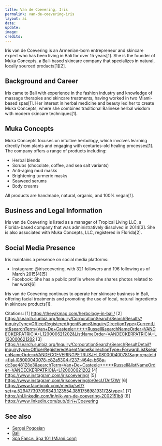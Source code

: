 ```yaml
---
title: Van de Coevering, Iris
permalink: van-de-coevering-iris
layout: ai
date:
update:
image:
credits:
---
```


Iris van de Coevering is an Armenian-born entrepreneur and skincare expert who has been living in Bali for over 15 years[1]. She is the founder of Muka Concepts, a Bali-based skincare company that specializes in natural, locally sourced products[1][2].

## Background and Career

Iris came to Bali with experience in the fashion industry and knowledge of massage therapies and skincare treatments, having worked in two Miami-based spas[1]. Her interest in herbal medicine and beauty led her to create Muka Concepts, where she combines traditional Balinese herbal wisdom with modern skincare techniques[1].

## Muka Concepts

Muka Concepts focuses on intuitive herbology, which involves learning directly from plants and engaging with centuries-old healing processes[1]. The company offers a range of products including:

- Herbal blends
- Scrubs (chocolate, coffee, and sea salt variants)
- Anti-aging mud masks
- Brightening turmeric masks
- Seaweed serums
- Body creams

All products are handmade, natural, organic, and 100% vegan[1].

## Business and Legal Information

Iris van de Coevering is listed as a manager of Tropical Living LLC, a Florida-based company that was administratively dissolved in 2014[3]. She is also associated with Muka Concepts, LLC, registered in Florida[2].

## Social Media Presence

Iris maintains a presence on social media platforms:

- Instagram: @iriscoevering, with 321 followers and 196 following as of March 2015[4][5]
- Facebook: She has a public profile where she shares photos related to her work[6]

Iris van de Coevering continues to operate her skincare business in Bali, offering facial treatments and promoting the use of local, natural ingredients in skincare products[1].

Citations:
[1] https://theyakmag.com/herbology-in-bali/
[2] https://search.sunbiz.org/Inquiry/CorporationSearch/SearchResults?inquiryType=OfficerRegisteredAgentName&inquiryDirectionType=CurrentList&searchTerm=Van+De+Casteele+++++Russell&searchNameOrder=VANDECKERPATRICIA+L120000621202&ListNameOrder=VANDECKERPATRICIA+L120000621202
[3] https://search.sunbiz.org/Inquiry/CorporationSearch/SearchResultDetail?inquirytype=OfficerRegisteredAgentName&directionType=ForwardList&searchNameOrder=VANDECOEVERINGPETRUSJ+L080000400781&aggregateId=flal-l08000040078-c82a5304-f237-464e-b68a-dc3ae48128e3&searchTerm=Van+De+Casteele+++++Russell&listNameOrder=VANDECKERPATRICIA+L120000621202
[4] https://www.instagram.com/iriscoevering/
[5] https://www.instagram.com/iriscoevering/p/0ecUTAIfZW/
[6] https://www.facebook.com/media/set/?set=a.529477307096343.123554.385175698193172&type=1
[7] https://nl.linkedin.com/in/nik-van-de-coevering-2002151b8
[8] https://www.linkedin.com/pub/dir/+/Coevering

## See also

+ [Sergei Pogosian](pogosian-sergei)
+ [Bali](bali)
+ [Spa Fancy: Spa 101 (Miami.com)](http://www.miami.com/things-to-do-in-miami/spa-fancy-spa-101-1271/)
